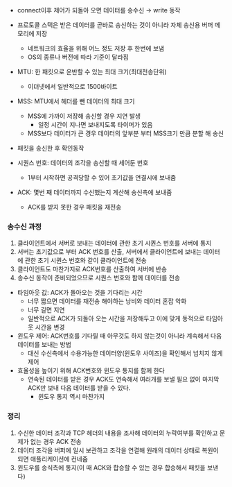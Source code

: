 - connect이후 제어가 되돌아 오면 데이터를 송수신 → write 동작
- 프로토콜 스택은 받은 데이터를 곧바로 송신하는 것이 아니라 자체 송신용 버퍼 메모리에 저장

  - 네트워크의 효율을 위해 어느 정도 저장 후 한번에 보냄
  - OS의 종류나 버전에 따라 기준이 달라짐

- MTU: 한 패킷으로 운반할 수 있는 최대 크기(최대전송단위)
  - 이더넷에서 일반적으로 1500바이트
- MSS: MTU에서 헤더를 뺀 데이터의 최대 크기

  - MSS에 가까이 저장해 송신할 경우 지연 발생
    - 일정 시간이 지나면 보내지도록 타이머가 있음
  - MSS보다 데이터가 큰 경우 데이터의 앞부분 부터 MSS크기 만큼 분할 해 송신

- 패킷을 송신한 후 확인동작
- 시퀀스 번호: 데이터의 조각을 송신할 때 세어둔 번호
  - 1부터 시작하면 공격당할 수 있어 초기값을 연결시에 보내줌
- ACK: 몇번 째 데이터까지 수신했는지 계산해 송신측에 보내줌
  - ACK를 받지 못한 경우 패킷을 재전송

### 송수신 과정

1. 클라이언트에서 서버로 보내는 데이터에 관한 초기 시퀀스 번호를 서버에 통지
2. 서버는 초기값으로 부터 ACK 번호를 산출, 서버에서 클라이언트에 보내는 데이터에 관한 초기 시퀀스 번호와 같이 클라이언트에 전송
3. 클라이언트도 마찬가지로 ACK번호를 산출하여 서버에 반송
4. 송수신 동작이 준비되었으므로 시퀀스 번호와 함께 데이터를 전송

- 타임아웃 값: ACK가 돌아오는 것을 기다리는 시간
  - 너무 짧으면 데이터를 재전송 해야하는 낭비와 데이터 혼잡 악화
  - 너무 길면 지연
  - 일반적으로 ACK가 되돌아 오는 시간을 저장해두고 이에 맞게 동적으로 타임아웃 시간을 변경
- 윈도우 제어: ACK번호를 기다릴 때 아무것도 하지 않는것이 아니라 계속해서 다음 데이터를 보내는 방법
  - 대신 수신측에서 수용가능한 데이터양(윈도우 사이즈)을 확인해서 넘치지 않게 제어
- 효율성을 높이기 위해 ACK번호와 윈도우 통지를 함께 한다
  - 연속된 데이터를 받은 경우 ACK도 연속해서 여러개를 보낼 필요 없이 마지막 ACK만 보내 다음 데이터를 받을 수 있다.
    - 윈도우 통지 역시 마찬가지

### 정리

1. 수신한 데이터 조각과 TCP 헤더의 내용을 조사해 데이터의 누락여부를 확인하고 문제가 없는 경우 ACK 전송
2. 데이터 조각을 버퍼에 일시 보관하고 조각을 연결해 원래의 데이터 상태로 복원이 되면 애플리케이션에 컨네줌
3. 윈도우를 송식측에 통지(이 때 ACK와 합승할 수 있는 경우 합승해서 패킷을 보낸다)
